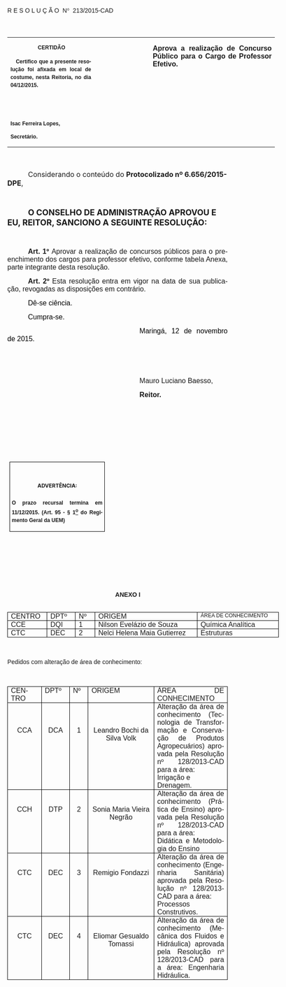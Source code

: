 <body lang=PT-BR link=blue vlink=purple style='tab-interval:35.45pt'>

<div class=Section1>

<p class=MsoTitle><span style='font-family:"Arial","sans-serif";mso-bidi-font-family:
"Times New Roman";mso-ansi-language:PT-BR;mso-no-proof:yes'>R E S O L U Ç Ã
O<span style='mso-spacerun:yes'>  </span>N</span><span style='font-family:Symbol;
mso-ascii-font-family:Arial;mso-hansi-font-family:Arial;mso-ansi-language:PT-BR;
mso-char-type:symbol;mso-symbol-font-family:Symbol;mso-no-proof:yes'><span
style='mso-char-type:symbol;mso-symbol-font-family:Symbol'>°</span></span><span
style='font-family:"Arial","sans-serif";mso-bidi-font-family:"Times New Roman";
mso-ansi-language:PT-BR;mso-no-proof:yes'><span style='mso-spacerun:yes'> 
</span>213/2015-CAD<o:p></o:p></span></p>

<p class=BodyText21><span style='font-size:14.0pt;font-family:"Arial","sans-serif";
mso-bidi-font-family:"Times New Roman";mso-no-proof:yes'><o:p>&nbsp;</o:p></span></p>

<table class=MsoNormalTable border=0 cellspacing=0 cellpadding=0 width=612
 style='width:459.0pt;border-collapse:collapse;mso-padding-alt:0cm 5.4pt 0cm 5.4pt'>
 <tr style='mso-yfti-irow:0;mso-yfti-firstrow:yes;mso-yfti-lastrow:yes'>
  <td width=196 valign=top style='width:147.15pt;padding:0cm 5.4pt 0cm 5.4pt'>
  <p class=MsoNormal align=center style='text-align:center'><b
  style='mso-bidi-font-weight:normal'><span style='font-size:9.0pt;mso-bidi-font-size:
  10.0pt;font-family:"Arial","sans-serif";mso-bidi-font-family:"Times New Roman";
  mso-no-proof:yes'><span style='mso-spacerun:yes'> </span>CERTIDÃO<o:p></o:p></span></b></p>
  <p class=MsoNormal style='text-align:justify;line-height:150%'><b
  style='mso-bidi-font-weight:normal'><span style='font-size:9.0pt;mso-bidi-font-size:
  10.0pt;line-height:150%;font-family:"Arial","sans-serif";mso-bidi-font-family:
  "Times New Roman";mso-no-proof:yes'><span style='mso-spacerun:yes'>  
  </span>Certifico que a presente resolução foi afixada em local de costume,
  nesta Reitoria, no dia 04/12/2015.<o:p></o:p></span></b></p>
  <p class=MsoNormal><b style='mso-bidi-font-weight:normal'><span
  style='font-size:8.0pt;font-family:"Arial","sans-serif";mso-bidi-font-family:
  "Times New Roman";mso-no-proof:yes'><o:p>&nbsp;</o:p></span></b></p>
  <p class=MsoNormal><b style='mso-bidi-font-weight:normal'><span
  style='font-size:8.0pt;font-family:"Arial","sans-serif";mso-bidi-font-family:
  "Times New Roman";mso-no-proof:yes'><o:p>&nbsp;</o:p></span></b></p>
  <p class=MsoNormal><b style='mso-bidi-font-weight:normal'><span
  style='font-size:9.0pt;mso-bidi-font-size:10.0pt;font-family:"Arial","sans-serif";
  mso-bidi-font-family:"Times New Roman";mso-no-proof:yes'>Isac Ferreira Lopes,<o:p></o:p></span></b></p>
  <p class=MsoNormal><b style='mso-bidi-font-weight:normal'><span
  style='font-size:9.0pt;mso-bidi-font-size:10.0pt;font-family:"Arial","sans-serif";
  mso-bidi-font-family:"Times New Roman";mso-no-proof:yes'>Secretário.<o:p></o:p></span></b></p>
  </td>
  <td width=123 valign=top style='width:92.15pt;padding:0cm 5.4pt 0cm 5.4pt'>
  <p class=MsoNormal style='margin-right:-5.4pt'><b><span style='font-size:
  12.0pt;mso-bidi-font-size:10.0pt;font-family:"Arial","sans-serif";mso-bidi-font-family:
  "Times New Roman";mso-no-proof:yes'><o:p>&nbsp;</o:p></span></b></p>
  </td>
  <td width=293 valign=top style='width:219.7pt;padding:0cm 5.4pt 0cm 5.4pt'>
  <p class=MsoNormal style='text-align:justify'><b><span style='font-size:12.0pt;
  font-family:"Arial","sans-serif";mso-no-proof:yes'>Aprova a realização de Concurso
  Público para o Cargo de Professor Efetivo.<o:p></o:p></span></b></p>
  </td>
 </tr>
</table>

<p class=BodyText21><span style='font-size:14.0pt;font-family:"Arial","sans-serif";
mso-bidi-font-family:"Times New Roman";mso-no-proof:yes'><o:p>&nbsp;</o:p></span></p>

<p class=MsoBodyTextIndent style='margin-bottom:3.0pt;text-indent:35.45pt;
tab-stops:35.45pt'><span style='font-size:12.0pt'>Considerando o conteúdo do <b
style='mso-bidi-font-weight:normal'>Protocolizado nº 6.656/2015-DPE</b>,<b
style='mso-bidi-font-weight:normal'><o:p></o:p></b></span></p>

<p class=MsoNormal align=right style='text-align:right;text-indent:35.45pt'><b
style='mso-bidi-font-weight:normal'><span style='font-size:12.0pt;font-family:
"Arial","sans-serif";mso-bidi-font-family:"Times New Roman";mso-no-proof:yes'><o:p>&nbsp;</o:p></span></b></p>

<p class=MsoBodyTextIndent style='text-indent:35.45pt'><b style='mso-bidi-font-weight:
normal'><span style='font-size:14.0pt;mso-no-proof:yes'>O CONSELHO DE
ADMINISTRAÇÃO APROVOU E EU, REITOR, SANCIONO A SEGUINTE RESOLUÇÃO:<o:p></o:p></span></b></p>

<p class=MsoNormal style='text-align:justify;text-indent:35.45pt'><span
style='font-size:12.0pt;font-family:"Arial","sans-serif"'><o:p>&nbsp;</o:p></span></p>

<p class=MsoNormal style='margin-bottom:6.0pt;text-align:justify;text-indent:
35.45pt'><b style='mso-bidi-font-weight:normal'><span style='font-size:12.0pt;
font-family:"Arial","sans-serif"'>Art. 1º </span></b><span style='font-size:
12.0pt;font-family:"Arial","sans-serif"'>Aprovar a realização de concursos públicos
para o preenchimento dos cargos para professor efetivo, conforme tabela Anexa,
parte integrante desta resolução.<o:p></o:p></span></p>

<p class=MsoNormal style='margin-bottom:6.0pt;text-align:justify;text-indent:
35.45pt'><b style='mso-bidi-font-weight:normal'><span style='font-size:12.0pt;
font-family:"Arial","sans-serif";mso-fareast-font-family:"Arial Unicode MS";
mso-bidi-font-family:"Times New Roman";mso-no-proof:yes'>Art.&nbsp;2º </span></b><span
style='font-size:12.0pt;font-family:"Arial","sans-serif";mso-bidi-font-family:
"Times New Roman";mso-no-proof:yes'>Esta resolução entra em vigor na data de
sua publicação, revogadas as disposições em contrário.</span><span
style='font-size:12.0pt;font-family:"Arial","sans-serif";mso-fareast-font-family:
"Arial Unicode MS";mso-bidi-font-family:"Times New Roman";letter-spacing:-.2pt;
mso-no-proof:yes'><o:p></o:p></span></p>

<p class=MsoNormal style='text-align:justify;text-indent:35.45pt'><span
style='font-size:12.0pt;font-family:"Arial","sans-serif";color:black;
mso-no-proof:yes'>Dê-se ciência.<o:p></o:p></span></p>

<p class=MsoNormal style='text-align:justify;text-indent:35.45pt'><span
style='font-size:12.0pt;font-family:"Arial","sans-serif";color:black;
mso-no-proof:yes'>Cumpra-se.<o:p></o:p></span></p>

<p class=MsoNormal style='text-align:justify;text-indent:8.0cm'><span
style='font-size:12.0pt;font-family:"Arial","sans-serif";color:black;
mso-no-proof:yes'>Maringá, 12 de novembro de 2015.<o:p></o:p></span></p>

<p class=MsoNormal style='text-align:justify;text-indent:8.0cm'><span
style='font-size:12.0pt;font-family:"Arial","sans-serif";mso-bidi-font-family:
"Times New Roman";mso-no-proof:yes'><o:p>&nbsp;</o:p></span></p>

<p class=MsoNormal style='text-align:justify;text-indent:8.0cm'><span
style='font-size:12.0pt;font-family:"Arial","sans-serif";mso-bidi-font-family:
"Times New Roman";mso-no-proof:yes'><o:p>&nbsp;</o:p></span></p>

<p class=MsoNormal style='text-align:justify;text-indent:8.0cm'><span
style='font-size:12.0pt;font-family:"Arial","sans-serif"'>Mauro Luciano Baesso</span><span
style='font-size:12.0pt;font-family:"Arial","sans-serif";mso-bidi-font-family:
"Times New Roman";mso-no-proof:yes'>,<o:p></o:p></span></p>

<p class=MsoNormal style='text-align:justify;text-indent:8.0cm;tab-stops:8.0cm 276.45pt'><b
style='mso-bidi-font-weight:normal'><span style='font-size:12.0pt;font-family:
"Arial","sans-serif";mso-bidi-font-family:"Times New Roman";mso-no-proof:yes'>Reitor.<o:p></o:p></span></b></p>

<p class=MsoNormal style='text-align:justify;text-indent:8.0cm;tab-stops:8.0cm 276.45pt'><b
style='mso-bidi-font-weight:normal'><span style='font-size:12.0pt;font-family:
"Arial","sans-serif";mso-bidi-font-family:"Times New Roman";mso-no-proof:yes'><o:p>&nbsp;</o:p></span></b></p>

<p class=MsoNormal style='text-align:justify;text-indent:8.0cm;tab-stops:8.0cm 276.45pt'><b
style='mso-bidi-font-weight:normal'><span style='font-size:12.0pt;font-family:
"Arial","sans-serif";mso-bidi-font-family:"Times New Roman";mso-no-proof:yes'><o:p>&nbsp;</o:p></span></b></p>

<p class=MsoNormal style='text-align:justify;text-indent:8.0cm;tab-stops:8.0cm 276.45pt'><b
style='mso-bidi-font-weight:normal'><span style='font-size:12.0pt;font-family:
"Arial","sans-serif";mso-bidi-font-family:"Times New Roman";mso-no-proof:yes'><o:p>&nbsp;</o:p></span></b></p>

<p class=MsoNormal style='text-align:justify;text-indent:8.0cm;tab-stops:8.0cm 276.45pt'><b
style='mso-bidi-font-weight:normal'><span style='font-size:12.0pt;font-family:
"Arial","sans-serif";mso-bidi-font-family:"Times New Roman";mso-no-proof:yes'><o:p>&nbsp;</o:p></span></b></p>

<table class=MsoNormalTable border=1 cellspacing=0 cellpadding=0
 style='margin-left:3.5pt;border-collapse:collapse;border:none;mso-border-alt:
 solid windowtext .5pt;mso-padding-alt:0cm 3.5pt 0cm 3.5pt;mso-border-insideh:
 .5pt solid windowtext;mso-border-insidev:.5pt solid windowtext'>
 <tr style='mso-yfti-irow:0;mso-yfti-firstrow:yes;mso-yfti-lastrow:yes'>
  <td width=207 valign=top style='width:155.6pt;border:solid windowtext 1.0pt;
  mso-border-alt:solid windowtext .5pt;padding:0cm 3.5pt 0cm 3.5pt'>
  <h1 align=center style='text-align:center;line-height:150%'><span
  style='font-size:9.0pt;mso-bidi-font-size:10.0pt;line-height:150%;mso-bidi-font-family:
  Arial;mso-ansi-language:PT-BR;mso-fareast-language:PT-BR;mso-no-proof:yes'>ADVERTÊNCIA:<o:p></o:p></span></h1>
  <p class=MsoNormal style='text-align:justify;line-height:150%'><b
  style='mso-bidi-font-weight:normal'><span style='font-size:9.0pt;mso-bidi-font-size:
  10.0pt;line-height:150%;font-family:"Arial","sans-serif";mso-bidi-font-family:
  "Times New Roman";mso-no-proof:yes'>O prazo recursal termina em 11/12/2015.
  (Art. 95 - § 1<u><sup>o</sup></u> do Regimento Geral da UEM)</span></b><span
  style='font-size:9.0pt;mso-bidi-font-size:10.0pt;line-height:150%;font-family:
  "Arial","sans-serif";mso-bidi-font-family:"Times New Roman";mso-no-proof:
  yes'><o:p></o:p></span></p>
  </td>
 </tr>
</table>

<p align=right style='margin:0cm;margin-bottom:.0001pt;text-align:right;
text-indent:35.45pt'><span style='font-size:9.0pt;mso-bidi-font-family:Arial;
mso-no-proof:yes'><o:p>&nbsp;</o:p></span></p>

<p align=right style='margin:0cm;margin-bottom:.0001pt;text-align:right;
text-indent:35.45pt'><span style='font-size:9.0pt;mso-bidi-font-family:Arial;
mso-no-proof:yes'><o:p>&nbsp;</o:p></span></p>

<p align=right style='margin:0cm;margin-bottom:.0001pt;text-align:right;
text-indent:35.45pt'><span style='font-size:9.0pt;mso-bidi-font-family:Arial;
mso-no-proof:yes'><o:p>&nbsp;</o:p></span></p>

<p align=right style='margin:0cm;margin-bottom:.0001pt;text-align:right;
text-indent:35.45pt'><span style='font-size:9.0pt;mso-bidi-font-family:Arial;
mso-no-proof:yes'><o:p>&nbsp;</o:p></span></p>

<p align=right style='margin:0cm;margin-bottom:.0001pt;text-align:right;
text-indent:35.45pt'><span style='font-size:9.0pt;mso-bidi-font-family:Arial;
mso-no-proof:yes'><o:p>&nbsp;</o:p></span></p>

<p align=right style='margin:0cm;margin-bottom:.0001pt;text-align:right;
text-indent:35.45pt'><span style='font-size:9.0pt;mso-bidi-font-family:Arial;
mso-no-proof:yes'><o:p>&nbsp;</o:p></span></p>

<p align=right style='margin:0cm;margin-bottom:.0001pt;text-align:right;
text-indent:35.45pt'><span style='font-size:9.0pt;mso-bidi-font-family:Arial;
mso-no-proof:yes'><o:p>&nbsp;</o:p></span></p>

<p align=right style='margin:0cm;margin-bottom:.0001pt;text-align:right;
text-indent:35.45pt'><span style='font-size:9.0pt;mso-bidi-font-family:Arial;
mso-no-proof:yes'><o:p>&nbsp;</o:p></span></p>

<p align=center style='margin:0cm;margin-bottom:.0001pt;text-align:center;
text-indent:35.45pt'><b style='mso-bidi-font-weight:normal'><span
style='mso-bidi-font-size:12.0pt;font-family:"Arial","sans-serif";mso-no-proof:
yes'>ANEXO I<o:p></o:p></span></b></p>

<p align=center style='margin:0cm;margin-bottom:.0001pt;text-align:center;
text-indent:35.45pt'><b style='mso-bidi-font-weight:normal'><span
style='mso-bidi-font-size:12.0pt;font-family:"Arial","sans-serif";mso-no-proof:
yes'><o:p>&nbsp;</o:p></span></b></p>

<table class=MsoNormalTable border=1 cellspacing=0 cellpadding=0 width=621
 style='width:466.1pt;border-collapse:collapse;border:none;mso-border-alt:solid windowtext .5pt;
 mso-yfti-tbllook:1184;mso-padding-alt:0cm 5.4pt 0cm 5.4pt;mso-border-insideh:
 .5pt solid windowtext;mso-border-insidev:.5pt solid windowtext'>
 <tr style='mso-yfti-irow:0;mso-yfti-firstrow:yes'>
  <td width=83 valign=top style='width:62.05pt;border:solid windowtext 1.0pt;
  mso-border-alt:solid windowtext .5pt;padding:0cm 5.4pt 0cm 5.4pt'>
  <p style='margin:0cm;margin-bottom:.0001pt'><span style='mso-bidi-font-size:
  12.0pt;font-family:"Arial","sans-serif";mso-no-proof:yes'>CENTRO<o:p></o:p></span></p>
  </td>
  <td width=52 valign=top style='width:39.2pt;border:solid windowtext 1.0pt;
  border-left:none;mso-border-left-alt:solid windowtext .5pt;mso-border-alt:
  solid windowtext .5pt;padding:0cm 5.4pt 0cm 5.4pt'>
  <p style='margin:0cm;margin-bottom:.0001pt'><span style='mso-bidi-font-size:
  12.0pt;font-family:"Arial","sans-serif";mso-no-proof:yes'>DPTº<o:p></o:p></span></p>
  </td>
  <td width=32 valign=top style='width:23.85pt;border:solid windowtext 1.0pt;
  border-left:none;mso-border-left-alt:solid windowtext .5pt;mso-border-alt:
  solid windowtext .5pt;padding:0cm 5.4pt 0cm 5.4pt'>
  <p style='margin:0cm;margin-bottom:.0001pt'><span style='mso-bidi-font-size:
  12.0pt;font-family:"Arial","sans-serif";mso-no-proof:yes'>Nº<o:p></o:p></span></p>
  </td>
  <td width=256 valign=top style='width:192.15pt;border:solid windowtext 1.0pt;
  border-left:none;mso-border-left-alt:solid windowtext .5pt;mso-border-alt:
  solid windowtext .5pt;padding:0cm 5.4pt 0cm 5.4pt'>
  <p style='margin:0cm;margin-bottom:.0001pt'><span style='mso-bidi-font-size:
  12.0pt;font-family:"Arial","sans-serif";mso-no-proof:yes'>ORIGEM<o:p></o:p></span></p>
  </td>
  <td width=198 valign=top style='width:148.85pt;border:solid windowtext 1.0pt;
  border-left:none;mso-border-left-alt:solid windowtext .5pt;mso-border-alt:
  solid windowtext .5pt;padding:0cm 5.4pt 0cm 5.4pt'>
  <p style='margin:0cm;margin-bottom:.0001pt'><span style='font-size:9.0pt;
  font-family:"Arial","sans-serif";mso-no-proof:yes'>ÁREA DE CONHECIMENTO<o:p></o:p></span></p>
  </td>
 </tr>
 <tr style='mso-yfti-irow:1'>
  <td width=83 valign=top style='width:62.05pt;border:solid windowtext 1.0pt;
  border-top:none;mso-border-top-alt:solid windowtext .5pt;mso-border-alt:solid windowtext .5pt;
  padding:0cm 5.4pt 0cm 5.4pt'>
  <p style='margin:0cm;margin-bottom:.0001pt'><span style='mso-bidi-font-size:
  12.0pt;font-family:"Arial","sans-serif";mso-no-proof:yes'>CCE<o:p></o:p></span></p>
  </td>
  <td width=52 valign=top style='width:39.2pt;border-top:none;border-left:none;
  border-bottom:solid windowtext 1.0pt;border-right:solid windowtext 1.0pt;
  mso-border-top-alt:solid windowtext .5pt;mso-border-left-alt:solid windowtext .5pt;
  mso-border-alt:solid windowtext .5pt;padding:0cm 5.4pt 0cm 5.4pt'>
  <p style='margin:0cm;margin-bottom:.0001pt'><span style='mso-bidi-font-size:
  12.0pt;font-family:"Arial","sans-serif";mso-no-proof:yes'>DQI<o:p></o:p></span></p>
  </td>
  <td width=32 valign=top style='width:23.85pt;border-top:none;border-left:
  none;border-bottom:solid windowtext 1.0pt;border-right:solid windowtext 1.0pt;
  mso-border-top-alt:solid windowtext .5pt;mso-border-left-alt:solid windowtext .5pt;
  mso-border-alt:solid windowtext .5pt;padding:0cm 5.4pt 0cm 5.4pt'>
  <p style='margin:0cm;margin-bottom:.0001pt'><span style='mso-bidi-font-size:
  12.0pt;font-family:"Arial","sans-serif";mso-no-proof:yes'>1<o:p></o:p></span></p>
  </td>
  <td width=256 valign=top style='width:192.15pt;border-top:none;border-left:
  none;border-bottom:solid windowtext 1.0pt;border-right:solid windowtext 1.0pt;
  mso-border-top-alt:solid windowtext .5pt;mso-border-left-alt:solid windowtext .5pt;
  mso-border-alt:solid windowtext .5pt;padding:0cm 5.4pt 0cm 5.4pt'>
  <p style='margin:0cm;margin-bottom:.0001pt'><span style='mso-bidi-font-size:
  12.0pt;font-family:"Arial","sans-serif";mso-no-proof:yes'>Nilson Evelázio de
  Souza<o:p></o:p></span></p>
  </td>
  <td width=198 valign=top style='width:148.85pt;border-top:none;border-left:
  none;border-bottom:solid windowtext 1.0pt;border-right:solid windowtext 1.0pt;
  mso-border-top-alt:solid windowtext .5pt;mso-border-left-alt:solid windowtext .5pt;
  mso-border-alt:solid windowtext .5pt;padding:0cm 5.4pt 0cm 5.4pt'>
  <p style='margin:0cm;margin-bottom:.0001pt'><span style='mso-bidi-font-size:
  12.0pt;font-family:"Arial","sans-serif";mso-no-proof:yes'>Química Analítica<o:p></o:p></span></p>
  </td>
 </tr>
 <tr style='mso-yfti-irow:2;mso-yfti-lastrow:yes'>
  <td width=83 valign=top style='width:62.05pt;border:solid windowtext 1.0pt;
  border-top:none;mso-border-top-alt:solid windowtext .5pt;mso-border-alt:solid windowtext .5pt;
  padding:0cm 5.4pt 0cm 5.4pt'>
  <p style='margin:0cm;margin-bottom:.0001pt'><span style='mso-bidi-font-size:
  12.0pt;font-family:"Arial","sans-serif";mso-no-proof:yes'>CTC<o:p></o:p></span></p>
  </td>
  <td width=52 valign=top style='width:39.2pt;border-top:none;border-left:none;
  border-bottom:solid windowtext 1.0pt;border-right:solid windowtext 1.0pt;
  mso-border-top-alt:solid windowtext .5pt;mso-border-left-alt:solid windowtext .5pt;
  mso-border-alt:solid windowtext .5pt;padding:0cm 5.4pt 0cm 5.4pt'>
  <p style='margin:0cm;margin-bottom:.0001pt'><span style='mso-bidi-font-size:
  12.0pt;font-family:"Arial","sans-serif";mso-no-proof:yes'>DEC<o:p></o:p></span></p>
  </td>
  <td width=32 valign=top style='width:23.85pt;border-top:none;border-left:
  none;border-bottom:solid windowtext 1.0pt;border-right:solid windowtext 1.0pt;
  mso-border-top-alt:solid windowtext .5pt;mso-border-left-alt:solid windowtext .5pt;
  mso-border-alt:solid windowtext .5pt;padding:0cm 5.4pt 0cm 5.4pt'>
  <p style='margin:0cm;margin-bottom:.0001pt'><span style='mso-bidi-font-size:
  12.0pt;font-family:"Arial","sans-serif";mso-no-proof:yes'>2<o:p></o:p></span></p>
  </td>
  <td width=256 valign=top style='width:192.15pt;border-top:none;border-left:
  none;border-bottom:solid windowtext 1.0pt;border-right:solid windowtext 1.0pt;
  mso-border-top-alt:solid windowtext .5pt;mso-border-left-alt:solid windowtext .5pt;
  mso-border-alt:solid windowtext .5pt;padding:0cm 5.4pt 0cm 5.4pt'>
  <p style='margin:0cm;margin-bottom:.0001pt'><span style='mso-bidi-font-size:
  12.0pt;font-family:"Arial","sans-serif";mso-no-proof:yes'>Nelci Helena Maia
  Gutierrez<o:p></o:p></span></p>
  </td>
  <td width=198 valign=top style='width:148.85pt;border-top:none;border-left:
  none;border-bottom:solid windowtext 1.0pt;border-right:solid windowtext 1.0pt;
  mso-border-top-alt:solid windowtext .5pt;mso-border-left-alt:solid windowtext .5pt;
  mso-border-alt:solid windowtext .5pt;padding:0cm 5.4pt 0cm 5.4pt'>
  <p style='margin:0cm;margin-bottom:.0001pt'><span style='mso-bidi-font-size:
  12.0pt;font-family:"Arial","sans-serif";mso-no-proof:yes'>Estruturas<o:p></o:p></span></p>
  </td>
 </tr>
</table>

<p style='margin:0cm;margin-bottom:.0001pt;text-align:justify;text-indent:35.45pt'><span
style='mso-bidi-font-size:12.0pt;font-family:"Arial","sans-serif";mso-no-proof:
yes'><o:p>&nbsp;</o:p></span></p>

<p style='margin:0cm;margin-bottom:.0001pt;text-align:justify;text-indent:35.45pt'><span
style='mso-bidi-font-size:12.0pt;font-family:"Arial","sans-serif";mso-no-proof:
yes'><o:p>&nbsp;</o:p></span></p>

<p style='margin:0cm;margin-bottom:.0001pt;text-align:justify'><span
style='mso-bidi-font-size:12.0pt;font-family:"Arial","sans-serif";mso-no-proof:
yes'>Pedidos com alteração de área de conhecimento:<o:p></o:p></span></p>

<p style='margin:0cm;margin-bottom:.0001pt;text-align:justify;text-indent:35.45pt'><span
style='mso-bidi-font-size:12.0pt;font-family:"Arial","sans-serif";mso-no-proof:
yes'><o:p>&nbsp;</o:p></span></p>

<p style='margin:0cm;margin-bottom:.0001pt;text-align:justify;text-indent:35.45pt'><span
style='mso-bidi-font-size:12.0pt;font-family:"Arial","sans-serif";mso-no-proof:
yes'><o:p>&nbsp;</o:p></span></p>

<table class=MsoNormalTable border=1 cellspacing=0 cellpadding=0
 style='border-collapse:collapse;border:none;mso-border-alt:solid windowtext .5pt;
 mso-yfti-tbllook:1184;mso-padding-alt:0cm 5.4pt 0cm 5.4pt;mso-border-insideh:
 .5pt solid windowtext;mso-border-insidev:.5pt solid windowtext'>
 <tr style='mso-yfti-irow:0;mso-yfti-firstrow:yes'>
  <td width=83 valign=top style='width:62.1pt;border:solid windowtext 1.0pt;
  mso-border-alt:solid windowtext .5pt;padding:0cm 5.4pt 0cm 5.4pt'>
  <p style='margin:0cm;margin-bottom:.0001pt;text-align:justify'><span
  style='mso-bidi-font-size:12.0pt;font-family:"Arial","sans-serif";mso-no-proof:
  yes'>CENTRO<o:p></o:p></span></p>
  </td>
  <td width=59 valign=top style='width:44.15pt;border:solid windowtext 1.0pt;
  border-left:none;mso-border-left-alt:solid windowtext .5pt;mso-border-alt:
  solid windowtext .5pt;padding:0cm 5.4pt 0cm 5.4pt'>
  <p style='margin:0cm;margin-bottom:.0001pt;text-align:justify'><span
  style='mso-bidi-font-size:12.0pt;font-family:"Arial","sans-serif";mso-no-proof:
  yes'>DPTº<o:p></o:p></span></p>
  </td>
  <td width=36 valign=top style='width:26.75pt;border:solid windowtext 1.0pt;
  border-left:none;mso-border-left-alt:solid windowtext .5pt;mso-border-alt:
  solid windowtext .5pt;padding:0cm 5.4pt 0cm 5.4pt'>
  <p style='margin:0cm;margin-bottom:.0001pt;text-align:justify'><span
  style='mso-bidi-font-size:12.0pt;font-family:"Arial","sans-serif";mso-no-proof:
  yes'>Nº<o:p></o:p></span></p>
  </td>
  <td width=217 valign=top style='width:163.0pt;border:solid windowtext 1.0pt;
  border-left:none;mso-border-left-alt:solid windowtext .5pt;mso-border-alt:
  solid windowtext .5pt;padding:0cm 5.4pt 0cm 5.4pt'>
  <p style='margin:0cm;margin-bottom:.0001pt;text-align:justify'><span
  style='mso-bidi-font-size:12.0pt;font-family:"Arial","sans-serif";mso-no-proof:
  yes'>ORIGEM<o:p></o:p></span></p>
  </td>
  <td width=225 valign=top style='width:168.4pt;border:solid windowtext 1.0pt;
  border-left:none;mso-border-left-alt:solid windowtext .5pt;mso-border-alt:
  solid windowtext .5pt;padding:0cm 5.4pt 0cm 5.4pt'>
  <p style='margin:0cm;margin-bottom:.0001pt;text-align:justify'><span
  style='mso-bidi-font-size:12.0pt;font-family:"Arial","sans-serif";mso-no-proof:
  yes'>ÁREA DE CONHECIMENTO<o:p></o:p></span></p>
  </td>
 </tr>
 <tr style='mso-yfti-irow:1'>
  <td width=83 valign=top style='width:62.1pt;border:solid windowtext 1.0pt;
  border-top:none;mso-border-top-alt:solid windowtext .5pt;mso-border-alt:solid windowtext .5pt;
  padding:0cm 5.4pt 0cm 5.4pt'>
  <p align=center style='margin:0cm;margin-bottom:.0001pt;text-align:center'><span
  style='mso-bidi-font-size:12.0pt;font-family:"Arial","sans-serif";mso-no-proof:
  yes'><o:p>&nbsp;</o:p></span></p>
  <p align=center style='margin:0cm;margin-bottom:.0001pt;text-align:center'><span
  style='mso-bidi-font-size:12.0pt;font-family:"Arial","sans-serif";mso-no-proof:
  yes'><o:p>&nbsp;</o:p></span></p>
  <p align=center style='margin:0cm;margin-bottom:.0001pt;text-align:center'><span
  style='mso-bidi-font-size:12.0pt;font-family:"Arial","sans-serif";mso-no-proof:
  yes'><o:p>&nbsp;</o:p></span></p>
  <p align=center style='margin:0cm;margin-bottom:.0001pt;text-align:center'><span
  style='mso-bidi-font-size:12.0pt;font-family:"Arial","sans-serif";mso-no-proof:
  yes'>CCA<o:p></o:p></span></p>
  </td>
  <td width=59 valign=top style='width:44.15pt;border-top:none;border-left:
  none;border-bottom:solid windowtext 1.0pt;border-right:solid windowtext 1.0pt;
  mso-border-top-alt:solid windowtext .5pt;mso-border-left-alt:solid windowtext .5pt;
  mso-border-alt:solid windowtext .5pt;padding:0cm 5.4pt 0cm 5.4pt'>
  <p align=center style='margin:0cm;margin-bottom:.0001pt;text-align:center'><span
  style='mso-bidi-font-size:12.0pt;font-family:"Arial","sans-serif";mso-no-proof:
  yes'><o:p>&nbsp;</o:p></span></p>
  <p align=center style='margin:0cm;margin-bottom:.0001pt;text-align:center'><span
  style='mso-bidi-font-size:12.0pt;font-family:"Arial","sans-serif";mso-no-proof:
  yes'><o:p>&nbsp;</o:p></span></p>
  <p align=center style='margin:0cm;margin-bottom:.0001pt;text-align:center'><span
  style='mso-bidi-font-size:12.0pt;font-family:"Arial","sans-serif";mso-no-proof:
  yes'><o:p>&nbsp;</o:p></span></p>
  <p align=center style='margin:0cm;margin-bottom:.0001pt;text-align:center'><span
  style='mso-bidi-font-size:12.0pt;font-family:"Arial","sans-serif";mso-no-proof:
  yes'>DCA<o:p></o:p></span></p>
  </td>
  <td width=36 valign=top style='width:26.75pt;border-top:none;border-left:
  none;border-bottom:solid windowtext 1.0pt;border-right:solid windowtext 1.0pt;
  mso-border-top-alt:solid windowtext .5pt;mso-border-left-alt:solid windowtext .5pt;
  mso-border-alt:solid windowtext .5pt;padding:0cm 5.4pt 0cm 5.4pt'>
  <p align=center style='margin:0cm;margin-bottom:.0001pt;text-align:center'><span
  style='mso-bidi-font-size:12.0pt;font-family:"Arial","sans-serif";mso-no-proof:
  yes'><o:p>&nbsp;</o:p></span></p>
  <p align=center style='margin:0cm;margin-bottom:.0001pt;text-align:center'><span
  style='mso-bidi-font-size:12.0pt;font-family:"Arial","sans-serif";mso-no-proof:
  yes'><o:p>&nbsp;</o:p></span></p>
  <p align=center style='margin:0cm;margin-bottom:.0001pt;text-align:center'><span
  style='mso-bidi-font-size:12.0pt;font-family:"Arial","sans-serif";mso-no-proof:
  yes'><o:p>&nbsp;</o:p></span></p>
  <p align=center style='margin:0cm;margin-bottom:.0001pt;text-align:center'><span
  style='mso-bidi-font-size:12.0pt;font-family:"Arial","sans-serif";mso-no-proof:
  yes'>1<o:p></o:p></span></p>
  </td>
  <td width=217 valign=top style='width:163.0pt;border-top:none;border-left:
  none;border-bottom:solid windowtext 1.0pt;border-right:solid windowtext 1.0pt;
  mso-border-top-alt:solid windowtext .5pt;mso-border-left-alt:solid windowtext .5pt;
  mso-border-alt:solid windowtext .5pt;padding:0cm 5.4pt 0cm 5.4pt'>
  <p align=center style='margin:0cm;margin-bottom:.0001pt;text-align:center'><span
  style='mso-bidi-font-size:12.0pt;font-family:"Arial","sans-serif";mso-no-proof:
  yes'><o:p>&nbsp;</o:p></span></p>
  <p align=center style='margin:0cm;margin-bottom:.0001pt;text-align:center'><span
  style='mso-bidi-font-size:12.0pt;font-family:"Arial","sans-serif";mso-no-proof:
  yes'><o:p>&nbsp;</o:p></span></p>
  <p align=center style='margin:0cm;margin-bottom:.0001pt;text-align:center'><span
  style='mso-bidi-font-size:12.0pt;font-family:"Arial","sans-serif";mso-no-proof:
  yes'><o:p>&nbsp;</o:p></span></p>
  <p align=center style='margin:0cm;margin-bottom:.0001pt;text-align:center'><span
  style='mso-bidi-font-size:12.0pt;font-family:"Arial","sans-serif";mso-no-proof:
  yes'>Leandro Bochi da Silva Volk<o:p></o:p></span></p>
  </td>
  <td width=225 valign=top style='width:168.4pt;border-top:none;border-left:
  none;border-bottom:solid windowtext 1.0pt;border-right:solid windowtext 1.0pt;
  mso-border-top-alt:solid windowtext .5pt;mso-border-left-alt:solid windowtext .5pt;
  mso-border-alt:solid windowtext .5pt;padding:0cm 5.4pt 0cm 5.4pt'>
  <p style='margin:0cm;margin-bottom:.0001pt;text-align:justify'><span
  style='mso-bidi-font-size:12.0pt;font-family:"Arial","sans-serif";mso-no-proof:
  yes'>Alteração da área de conhecimento (Tecnologia de Transformação e
  Conservação de Produtos Agropecuários) aprovada pela Resolução nº 128/2013-CAD
  para a área:<o:p></o:p></span></p>
  <p style='margin:0cm;margin-bottom:.0001pt'><span style='mso-bidi-font-size:
  12.0pt;font-family:"Arial","sans-serif";mso-no-proof:yes'>Irrigação e
  Drenagem.<o:p></o:p></span></p>
  </td>
 </tr>
 <tr style='mso-yfti-irow:2'>
  <td width=83 valign=top style='width:62.1pt;border:solid windowtext 1.0pt;
  border-top:none;mso-border-top-alt:solid windowtext .5pt;mso-border-alt:solid windowtext .5pt;
  padding:0cm 5.4pt 0cm 5.4pt'>
  <p align=center style='margin:0cm;margin-bottom:.0001pt;text-align:center'><span
  style='mso-bidi-font-size:12.0pt;font-family:"Arial","sans-serif";mso-no-proof:
  yes'><o:p>&nbsp;</o:p></span></p>
  <p align=center style='margin:0cm;margin-bottom:.0001pt;text-align:center'><span
  style='mso-bidi-font-size:12.0pt;font-family:"Arial","sans-serif";mso-no-proof:
  yes'><o:p>&nbsp;</o:p></span></p>
  <p align=center style='margin:0cm;margin-bottom:.0001pt;text-align:center'><span
  style='mso-bidi-font-size:12.0pt;font-family:"Arial","sans-serif";mso-no-proof:
  yes'>CCH<o:p></o:p></span></p>
  </td>
  <td width=59 valign=top style='width:44.15pt;border-top:none;border-left:
  none;border-bottom:solid windowtext 1.0pt;border-right:solid windowtext 1.0pt;
  mso-border-top-alt:solid windowtext .5pt;mso-border-left-alt:solid windowtext .5pt;
  mso-border-alt:solid windowtext .5pt;padding:0cm 5.4pt 0cm 5.4pt'>
  <p align=center style='margin:0cm;margin-bottom:.0001pt;text-align:center'><span
  style='mso-bidi-font-size:12.0pt;font-family:"Arial","sans-serif";mso-no-proof:
  yes'><o:p>&nbsp;</o:p></span></p>
  <p align=center style='margin:0cm;margin-bottom:.0001pt;text-align:center'><span
  style='mso-bidi-font-size:12.0pt;font-family:"Arial","sans-serif";mso-no-proof:
  yes'><o:p>&nbsp;</o:p></span></p>
  <p align=center style='margin:0cm;margin-bottom:.0001pt;text-align:center'><span
  style='mso-bidi-font-size:12.0pt;font-family:"Arial","sans-serif";mso-no-proof:
  yes'>DTP<o:p></o:p></span></p>
  </td>
  <td width=36 valign=top style='width:26.75pt;border-top:none;border-left:
  none;border-bottom:solid windowtext 1.0pt;border-right:solid windowtext 1.0pt;
  mso-border-top-alt:solid windowtext .5pt;mso-border-left-alt:solid windowtext .5pt;
  mso-border-alt:solid windowtext .5pt;padding:0cm 5.4pt 0cm 5.4pt'>
  <p align=center style='margin:0cm;margin-bottom:.0001pt;text-align:center'><span
  style='mso-bidi-font-size:12.0pt;font-family:"Arial","sans-serif";mso-no-proof:
  yes'><o:p>&nbsp;</o:p></span></p>
  <p align=center style='margin:0cm;margin-bottom:.0001pt;text-align:center'><span
  style='mso-bidi-font-size:12.0pt;font-family:"Arial","sans-serif";mso-no-proof:
  yes'><o:p>&nbsp;</o:p></span></p>
  <p align=center style='margin:0cm;margin-bottom:.0001pt;text-align:center'><span
  style='mso-bidi-font-size:12.0pt;font-family:"Arial","sans-serif";mso-no-proof:
  yes'>2<o:p></o:p></span></p>
  </td>
  <td width=217 valign=top style='width:163.0pt;border-top:none;border-left:
  none;border-bottom:solid windowtext 1.0pt;border-right:solid windowtext 1.0pt;
  mso-border-top-alt:solid windowtext .5pt;mso-border-left-alt:solid windowtext .5pt;
  mso-border-alt:solid windowtext .5pt;padding:0cm 5.4pt 0cm 5.4pt'>
  <p align=center style='margin:0cm;margin-bottom:.0001pt;text-align:center'><span
  style='mso-bidi-font-size:12.0pt;font-family:"Arial","sans-serif";mso-no-proof:
  yes'><o:p>&nbsp;</o:p></span></p>
  <p align=center style='margin:0cm;margin-bottom:.0001pt;text-align:center'><span
  style='mso-bidi-font-size:12.0pt;font-family:"Arial","sans-serif";mso-no-proof:
  yes'><o:p>&nbsp;</o:p></span></p>
  <p align=center style='margin:0cm;margin-bottom:.0001pt;text-align:center'><span
  style='mso-bidi-font-size:12.0pt;font-family:"Arial","sans-serif";mso-no-proof:
  yes'>Sonia Maria Vieira Negrão<o:p></o:p></span></p>
  </td>
  <td width=225 valign=top style='width:168.4pt;border-top:none;border-left:
  none;border-bottom:solid windowtext 1.0pt;border-right:solid windowtext 1.0pt;
  mso-border-top-alt:solid windowtext .5pt;mso-border-left-alt:solid windowtext .5pt;
  mso-border-alt:solid windowtext .5pt;padding:0cm 5.4pt 0cm 5.4pt'>
  <p style='margin:0cm;margin-bottom:.0001pt;text-align:justify'><span
  style='mso-bidi-font-size:12.0pt;font-family:"Arial","sans-serif";mso-no-proof:
  yes'>Alteração da área de conhecimento (Prática de Ensino) aprovada pela
  Resolução nº 128/2013-CAD para a área:<o:p></o:p></span></p>
  <p style='margin:0cm;margin-bottom:.0001pt;text-align:justify'><span
  style='mso-bidi-font-size:12.0pt;font-family:"Arial","sans-serif";mso-no-proof:
  yes'>Didática e Metodologia do Ensino<o:p></o:p></span></p>
  </td>
 </tr>
 <tr style='mso-yfti-irow:3'>
  <td width=83 valign=top style='width:62.1pt;border:solid windowtext 1.0pt;
  border-top:none;mso-border-top-alt:solid windowtext .5pt;mso-border-alt:solid windowtext .5pt;
  padding:0cm 5.4pt 0cm 5.4pt'>
  <p align=center style='margin:0cm;margin-bottom:.0001pt;text-align:center'><span
  style='mso-bidi-font-size:12.0pt;font-family:"Arial","sans-serif";mso-no-proof:
  yes'><o:p>&nbsp;</o:p></span></p>
  <p align=center style='margin:0cm;margin-bottom:.0001pt;text-align:center'><span
  style='mso-bidi-font-size:12.0pt;font-family:"Arial","sans-serif";mso-no-proof:
  yes'><o:p>&nbsp;</o:p></span></p>
  <p align=center style='margin:0cm;margin-bottom:.0001pt;text-align:center'><span
  style='mso-bidi-font-size:12.0pt;font-family:"Arial","sans-serif";mso-no-proof:
  yes'>CTC<o:p></o:p></span></p>
  </td>
  <td width=59 valign=top style='width:44.15pt;border-top:none;border-left:
  none;border-bottom:solid windowtext 1.0pt;border-right:solid windowtext 1.0pt;
  mso-border-top-alt:solid windowtext .5pt;mso-border-left-alt:solid windowtext .5pt;
  mso-border-alt:solid windowtext .5pt;padding:0cm 5.4pt 0cm 5.4pt'>
  <p align=center style='margin:0cm;margin-bottom:.0001pt;text-align:center'><span
  style='mso-bidi-font-size:12.0pt;font-family:"Arial","sans-serif";mso-no-proof:
  yes'><o:p>&nbsp;</o:p></span></p>
  <p align=center style='margin:0cm;margin-bottom:.0001pt;text-align:center'><span
  style='mso-bidi-font-size:12.0pt;font-family:"Arial","sans-serif";mso-no-proof:
  yes'><o:p>&nbsp;</o:p></span></p>
  <p align=center style='margin:0cm;margin-bottom:.0001pt;text-align:center'><span
  style='mso-bidi-font-size:12.0pt;font-family:"Arial","sans-serif";mso-no-proof:
  yes'>DEC<o:p></o:p></span></p>
  </td>
  <td width=36 valign=top style='width:26.75pt;border-top:none;border-left:
  none;border-bottom:solid windowtext 1.0pt;border-right:solid windowtext 1.0pt;
  mso-border-top-alt:solid windowtext .5pt;mso-border-left-alt:solid windowtext .5pt;
  mso-border-alt:solid windowtext .5pt;padding:0cm 5.4pt 0cm 5.4pt'>
  <p align=center style='margin:0cm;margin-bottom:.0001pt;text-align:center'><span
  style='mso-bidi-font-size:12.0pt;font-family:"Arial","sans-serif";mso-no-proof:
  yes'><o:p>&nbsp;</o:p></span></p>
  <p align=center style='margin:0cm;margin-bottom:.0001pt;text-align:center'><span
  style='mso-bidi-font-size:12.0pt;font-family:"Arial","sans-serif";mso-no-proof:
  yes'><o:p>&nbsp;</o:p></span></p>
  <p align=center style='margin:0cm;margin-bottom:.0001pt;text-align:center'><span
  style='mso-bidi-font-size:12.0pt;font-family:"Arial","sans-serif";mso-no-proof:
  yes'>3<o:p></o:p></span></p>
  </td>
  <td width=217 valign=top style='width:163.0pt;border-top:none;border-left:
  none;border-bottom:solid windowtext 1.0pt;border-right:solid windowtext 1.0pt;
  mso-border-top-alt:solid windowtext .5pt;mso-border-left-alt:solid windowtext .5pt;
  mso-border-alt:solid windowtext .5pt;padding:0cm 5.4pt 0cm 5.4pt'>
  <p align=center style='margin:0cm;margin-bottom:.0001pt;text-align:center'><span
  style='mso-bidi-font-size:12.0pt;font-family:"Arial","sans-serif";mso-no-proof:
  yes'><o:p>&nbsp;</o:p></span></p>
  <p align=center style='margin:0cm;margin-bottom:.0001pt;text-align:center'><span
  style='mso-bidi-font-size:12.0pt;font-family:"Arial","sans-serif";mso-no-proof:
  yes'><o:p>&nbsp;</o:p></span></p>
  <p align=center style='margin:0cm;margin-bottom:.0001pt;text-align:center'><span
  style='mso-bidi-font-size:12.0pt;font-family:"Arial","sans-serif";mso-no-proof:
  yes'>Remigio Fondazzi<o:p></o:p></span></p>
  </td>
  <td width=225 valign=top style='width:168.4pt;border-top:none;border-left:
  none;border-bottom:solid windowtext 1.0pt;border-right:solid windowtext 1.0pt;
  mso-border-top-alt:solid windowtext .5pt;mso-border-left-alt:solid windowtext .5pt;
  mso-border-alt:solid windowtext .5pt;padding:0cm 5.4pt 0cm 5.4pt'>
  <p style='margin:0cm;margin-bottom:.0001pt;text-align:justify'><span
  style='mso-bidi-font-size:12.0pt;font-family:"Arial","sans-serif";mso-no-proof:
  yes'>Alteração da área de conhecimento (Engenharia Sanitária) aprovada pela
  Resolução nº 128/2013-CAD para a área:<o:p></o:p></span></p>
  <p style='margin:0cm;margin-bottom:.0001pt'><span style='mso-bidi-font-size:
  12.0pt;font-family:"Arial","sans-serif";mso-no-proof:yes'>Processos
  Construtivos.<o:p></o:p></span></p>
  </td>
 </tr>
 <tr style='mso-yfti-irow:4;mso-yfti-lastrow:yes'>
  <td width=83 valign=top style='width:62.1pt;border:solid windowtext 1.0pt;
  border-top:none;mso-border-top-alt:solid windowtext .5pt;mso-border-alt:solid windowtext .5pt;
  padding:0cm 5.4pt 0cm 5.4pt'>
  <p align=center style='margin:0cm;margin-bottom:.0001pt;text-align:center'><span
  style='mso-bidi-font-size:12.0pt;font-family:"Arial","sans-serif";mso-no-proof:
  yes'><o:p>&nbsp;</o:p></span></p>
  <p align=center style='margin:0cm;margin-bottom:.0001pt;text-align:center'><span
  style='mso-bidi-font-size:12.0pt;font-family:"Arial","sans-serif";mso-no-proof:
  yes'><o:p>&nbsp;</o:p></span></p>
  <p align=center style='margin:0cm;margin-bottom:.0001pt;text-align:center'><span
  style='mso-bidi-font-size:12.0pt;font-family:"Arial","sans-serif";mso-no-proof:
  yes'>CTC<o:p></o:p></span></p>
  </td>
  <td width=59 valign=top style='width:44.15pt;border-top:none;border-left:
  none;border-bottom:solid windowtext 1.0pt;border-right:solid windowtext 1.0pt;
  mso-border-top-alt:solid windowtext .5pt;mso-border-left-alt:solid windowtext .5pt;
  mso-border-alt:solid windowtext .5pt;padding:0cm 5.4pt 0cm 5.4pt'>
  <p align=center style='margin:0cm;margin-bottom:.0001pt;text-align:center'><span
  style='mso-bidi-font-size:12.0pt;font-family:"Arial","sans-serif";mso-no-proof:
  yes'><o:p>&nbsp;</o:p></span></p>
  <p align=center style='margin:0cm;margin-bottom:.0001pt;text-align:center'><span
  style='mso-bidi-font-size:12.0pt;font-family:"Arial","sans-serif";mso-no-proof:
  yes'><o:p>&nbsp;</o:p></span></p>
  <p align=center style='margin:0cm;margin-bottom:.0001pt;text-align:center'><span
  style='mso-bidi-font-size:12.0pt;font-family:"Arial","sans-serif";mso-no-proof:
  yes'>DEC<o:p></o:p></span></p>
  </td>
  <td width=36 valign=top style='width:26.75pt;border-top:none;border-left:
  none;border-bottom:solid windowtext 1.0pt;border-right:solid windowtext 1.0pt;
  mso-border-top-alt:solid windowtext .5pt;mso-border-left-alt:solid windowtext .5pt;
  mso-border-alt:solid windowtext .5pt;padding:0cm 5.4pt 0cm 5.4pt'>
  <p align=center style='margin:0cm;margin-bottom:.0001pt;text-align:center'><span
  style='mso-bidi-font-size:12.0pt;font-family:"Arial","sans-serif";mso-no-proof:
  yes'><o:p>&nbsp;</o:p></span></p>
  <p align=center style='margin:0cm;margin-bottom:.0001pt;text-align:center'><span
  style='mso-bidi-font-size:12.0pt;font-family:"Arial","sans-serif";mso-no-proof:
  yes'><o:p>&nbsp;</o:p></span></p>
  <p align=center style='margin:0cm;margin-bottom:.0001pt;text-align:center'><span
  style='mso-bidi-font-size:12.0pt;font-family:"Arial","sans-serif";mso-no-proof:
  yes'>4<o:p></o:p></span></p>
  </td>
  <td width=217 valign=top style='width:163.0pt;border-top:none;border-left:
  none;border-bottom:solid windowtext 1.0pt;border-right:solid windowtext 1.0pt;
  mso-border-top-alt:solid windowtext .5pt;mso-border-left-alt:solid windowtext .5pt;
  mso-border-alt:solid windowtext .5pt;padding:0cm 5.4pt 0cm 5.4pt'>
  <p align=center style='margin:0cm;margin-bottom:.0001pt;text-align:center'><span
  style='mso-bidi-font-size:12.0pt;font-family:"Arial","sans-serif";mso-no-proof:
  yes'><o:p>&nbsp;</o:p></span></p>
  <p align=center style='margin:0cm;margin-bottom:.0001pt;text-align:center'><span
  style='mso-bidi-font-size:12.0pt;font-family:"Arial","sans-serif";mso-no-proof:
  yes'><o:p>&nbsp;</o:p></span></p>
  <p align=center style='margin:0cm;margin-bottom:.0001pt;text-align:center'><span
  style='mso-bidi-font-size:12.0pt;font-family:"Arial","sans-serif";mso-no-proof:
  yes'>Eliomar Gesualdo Tomassi<o:p></o:p></span></p>
  </td>
  <td width=225 valign=top style='width:168.4pt;border-top:none;border-left:
  none;border-bottom:solid windowtext 1.0pt;border-right:solid windowtext 1.0pt;
  mso-border-top-alt:solid windowtext .5pt;mso-border-left-alt:solid windowtext .5pt;
  mso-border-alt:solid windowtext .5pt;padding:0cm 5.4pt 0cm 5.4pt'>
  <p style='margin:0cm;margin-bottom:.0001pt;text-align:justify'><span
  style='mso-bidi-font-size:12.0pt;font-family:"Arial","sans-serif";mso-no-proof:
  yes'>Alteração da área de conhecimento (Mecânica dos Fluidos e Hidráulica)
  aprovada pela Resolução nº 128/2013-CAD para a área: Engenharia Hidráulica.<o:p></o:p></span></p>
  </td>
 </tr>
</table>

<p style='margin:0cm;margin-bottom:.0001pt;text-align:justify'><span
style='mso-bidi-font-size:12.0pt;font-family:"Arial","sans-serif";mso-no-proof:
yes'><o:p>&nbsp;</o:p></span></p>

</div>

</body>

